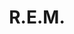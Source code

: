 ---
title: "R.E.M."
summary: "R.E.M. was an American rock band from Athens, Georgia, formed in 1980 by drummer Bill Berry, guitarist Peter Buck, bassist Mike Mills, and lead vocalist Michael Stipe, who were students at the University of Georgia. One of the first alternative rock bands, R.E.M. was noted for Buck's ringing, arpeggiated guitar style; Stipe's distinctive vocal quality, unique stage presence, and obscure lyrics; Mills's melodic bass lines and backing vocals; and Berry's tight, economical drumming style. In the early 1990s, other alternative rock acts such as Nirvana and Pavement viewed R.E.M. as a pioneer of the genre. After Berry left the band in 1997, the band continued its career in the 2000s with mixed critical and commercial success. The band broke up amicably in 2011 with members devoting time to solo projects after having sold more than 90 million albums worldwide and becoming one of the world's best-selling music acts.
R.E.M. released its first single, \"Radio Free Europe\", in 1981 on the independent record label Hib-Tone. It was followed by the Chronic Town EP in 1982, the band's first release on I.R.S. Records. In 1983, the group released its critically acclaimed debut album, Murmur, and built its reputation over the next few years with similarly acclaimed releases every year from 1984 to 1988: Reckoning, Fables of the Reconstruction, Lifes Rich Pageant, Document and Green, including an intermittent b-side compilation Dead Letter Office. Don Dixon and Mitch Easter produced their first two albums, Joe Boyd handled production on Fables of the Reconstruction and Don Gehman produced Lifes Rich Pageant. Thereafter, R.E.M. settled on Scott Litt as producer for the next 10 years during the band's most successful period of their career. They also started co-producing their material and playing other instruments in the studio. With constant touring, and the support of college radio following years of underground success, R.E.M. achieved a mainstream hit with the 1987 single \"The One I Love\". The group signed to Warner Bros. Records in 1988, and began to espouse political and environmental concerns while playing large arenas worldwide.
R.E.M.'s most commercially successful albums, Out of Time and Automatic for the People , put them in the vanguard of alternative rock just as it was becoming mainstream. Out of Time received seven nominations at the 34th Annual Grammy Awards, and lead single \"Losing My Religion\", was R.E.M.'s highest-charting and best-selling hit. Monster continued its run of success. The band began its first tour in six years to support the album; the tour was marred by medical emergencies suffered by three of the band members. In 1996, R.E.M. re-signed with Warner Bros. for a reported US$80 million, at the time the most expensive recording contract ever. The tour was productive and the band recorded the following album mostly during soundchecks. The resulting record, New Adventures in Hi-Fi , is hailed as the band's last great album and the members' favorite, growing in cult status over the years. Berry left the band the following year, and Stipe, Buck, and Mills continued as a musical trio, supplemented by studio and live musicians, such as multi-instrumentalists Scott McCaughey and Ken Stringfellow and drummers Joey Waronker and Bill Rieflin. They also parted ways with their longtime manager Jefferson Holt and band's attorney Bertis Downs assumed managerial duties. Seeking to also renovate their sound, the band stopped working with Scott Litt, co-producer and contributor to six of their studio albums and hired Pat McCarthy as co-producer, who had participated before that as mixer and engineer on their last two albums.
After the electronic experimental direction of Up that was commercially unsuccessful, Reveal was referred to as \"a conscious return to their classic sound\" which received general acclaim. In 2007, the band was inducted into the Rock and Roll Hall of Fame, in its first year of eligibility and Berry reunited with the band for the ceremony and to record a cover of John Lennon's \"#9 Dream\" for the compilation album Instant Karma: The Amnesty International Campaign to Save Darfur to benefit Amnesty International's campaign to alleviate the Darfur conflict. Looking for a change of sound after lukewarm reception for Around the Sun , the band collaborated with co-producer Jacknife Lee on their last two studio albums—the well-received Accelerate and Collapse into Now —as well as their first live albums after decades of touring. R.E.M. disbanded amicably in September 2011, with former members having continued with various musical projects, and several live and archival albums have since been released. They have since stated, in several interviews, that the band is unlikely to reunite."
image: "r-e-m.jpg"
apple_music_artist_url: "https://music.apple.com/gb/artist/r-e-m/311145"
wikipedia_url: "https://en.wikipedia.org/wiki/R.E.M."
---
